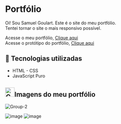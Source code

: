 # Portfólio

Oi! Sou Samuel Goulart. Este é o site do meu portfólio.<br>
Tentei tornar o site o mais responsivo possível. <br>

<div>
 Acesse o meu portfólio,
<a href="https://samuelgoulart.github.io/Portfolio/index.html" target="black" >Clique aqui</a>
</div>
<div>
 Acesse o protótipo do portfólio,
<a href="https://samuelgoulart.github.io/Portfolio/index.html" target="black">Clique aqui</a>
</div>

## 🧪 Tecnologias utilizadas
<ul>
  <li>HTML - CSS</li>
  <li>JavaScript Puro</li>
</ul>


<h2><img width="30" src="https://user-images.githubusercontent.com/62961331/119139433-64061100-ba19-11eb-81f4-fccf6b1b5164.png" alt="Calculadora IMC">Imagens do meu portfólio</h2>


![Group-2](https://user-images.githubusercontent.com/62961331/126406719-77099980-9029-4e8e-8c04-1e3d6942ec69.png)

![image](https://user-images.githubusercontent.com/62961331/126522240-5c2c4895-ea7b-4872-81ec-eeb616581b8d.png)
![image](https://user-images.githubusercontent.com/62961331/126522806-d017e0af-713b-4a42-bb9f-88fb2f6f7a22.png)


 

